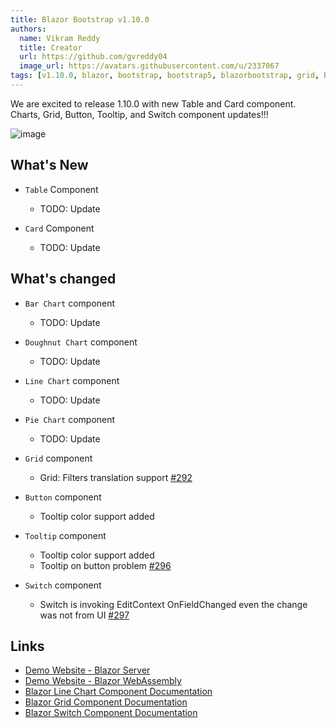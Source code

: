 ```yaml
---
title: Blazor Bootstrap v1.10.0
authors:
  name: Vikram Reddy
  title: Creator
  url: https://github.com/gvreddy04
  image_url: https://avatars.githubusercontent.com/u/2337067
tags: [v1.10.0, blazor, bootstrap, bootstrap5, blazorbootstrap, grid, blazorgrid]
---
```


We are excited to release 1.10.0 with new Table and Card component. Charts, Grid, Button, Tooltip, and Switch component updates!!!

![image](https://i.imgur.com/qH7G1ZT.png "Blazor Bootstrap: Grid Component")

<!--truncate-->

## What's New

- `Table` Component
  - TODO: Update

- `Card` Component
  - TODO: Update

## What's changed

- `Bar Chart` component
  - TODO: Update

- `Doughnut Chart` component
  - TODO: Update

- `Line Chart` component
  - TODO: Update

- `Pie Chart` component
  - TODO: Update

- `Grid` component
  - Grid: Filters translation support [#292](https://github.com/vikramlearning/blazorbootstrap/issues/292)
  
- `Button` component
  - Tooltip color support added

- `Tooltip` component
  - Tooltip color support added
  - Tooltip on button problem [#296](https://github.com/vikramlearning/blazorbootstrap/issues/296)

- `Switch` component
  -  Switch is invoking EditContext OnFieldChanged even the change was not from UI [#297](https://github.com/vikramlearning/blazorbootstrap/issues/297)

## Links
- [Demo Website - Blazor Server](https://demos.blazorbootstrap.com/)
- [Demo Website - Blazor WebAssembly](https://demos.getblazorbootstrap.com/)
- [Blazor Line Chart Component Documentation](https://getblazorbootstrap.com/docs/components/charts)
- [Blazor Grid Component Documentation](https://getblazorbootstrap.com/docs/components/grid)
- [Blazor Switch Component Documentation](https://getblazorbootstrap.com/docs/forms/switch)
